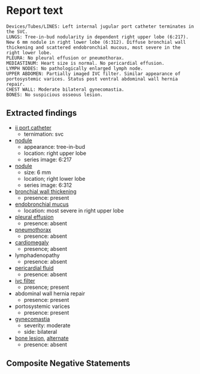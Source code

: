 # Report text

```text
Devices/Tubes/LINES: Left internal jugular port catheter terminates in the SVC.
LUNGS: Tree-in-bud nodularity in dependent right upper lobe (6:217). New 6 mm nodule in right lower lobe (6:312). Diffuse bronchial wall thickening and scattered endobronchial mucous, most severe in the right lower lobe. 
PLEURA: No pleural effusion or pneumothorax.
MEDIASTINUM: Heart size is normal. No pericardial effusion.
LYMPH NODES: No pathologically enlarged lymph node.
UPPER ABDOMEN: Partially imaged IVC filter. Similar appearance of portosystemic varices. Status post ventral abdominal wall hernia repair.
CHEST WALL: Moderate bilateral gynecomastia.
BONES: No suspicious osseous lesion.
```

## Extracted findings

- [ij port catheter](../../definitions/hood/tunneled-port-catheter.json)
  - ternimation: svc
- [nodule](../../definitions/hood/pulmonary-nodule.json)
  - appearance: tree-in-bud
  - location: right upper lobe
  - series image: 6:217
- [nodule](../../definitions/hood/pulmonary-nodule.json)
  - size: 6 mm
  - location; right lower lobe
  - series image: 6:312
- [bronchial wall thickening](../../definitions/hood/bronchial-wall-thickening.json)
  - presence: present
- [endobronchial mucus](../../definitions/hood/airway-mucus-plugging.json)
  - location: most severe in right upper lobe
- [pleural effusion](../../definitions/hood/pleural-effusion.json)
  - presence: absent
- [pneumothorax](../../definitions/hood/pneumothorax.md)
  - presence: absent
- [cardiomegaly](../../definitions/upmedic/Cardiomegaly.cde.md)
  - presence; absent
- lymphadenopathy
  - presence: absent
- [pericardial fluid](../../definitions/hood/pericardial-effusion.md)
  - presence: absent
- [ivc filter](../../definitions/hood/ivc-filter.json)
  - presence; present
- abdominal wall hernia repair
  - presence: present
- portosystemic varices
  - presence: present
- [gynecomastia](../../definitions/hood/gynecomastia.json)
  - severity: moderate
  - side: bilateral
- [bone lesion](../../definitions/hood/lytic-lesion.md), [alternate](../../definitions/hood/sclerotic-lesion.md)
  - presence: absent

## Composite Negative Statements
